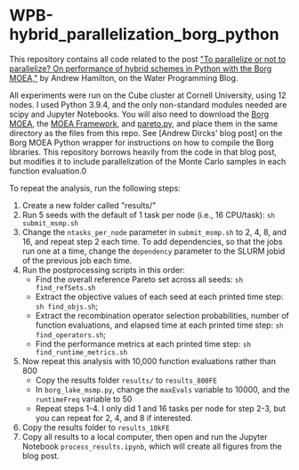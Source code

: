 # WPB-hybrid_parallelization_borg_python

This repository contains all code related to the post ["To parallelize or not to parallelize? On performance of hybrid schemes in Python with the Borg MOEA,"](https://waterprogramming.wordpress.com/2022/03/23/to-parallelize-or-not-to-parallelize-on-performance-of-hybrid-schemes-in-python-with-the-borg-moea/) by Andrew Hamilton, on the Water Programming Blog.

All experiments were run on the Cube cluster at Cornell University, using 12 nodes. I used Python 3.9.4, and the only non-standard modules needed are scipy and Jupyter Notebooks. You will also need to download the [Borg MOEA](http://borgmoea.org/), the [MOEA Framework](http://moeaframework.org/), and [pareto.py](https://github.com/matthewjwoodruff/pareto.py), and place them in the same directory as the files from this repo. See [Andrew Dircks' blog post] on the Borg MOEA Python wrapper for instructions on how to compile the Borg libraries. This repository borrows heavily from the code in that blog post, but modifies it to include parallelization of the Monte Carlo samples in each function evaluation.0

To repeat the analysis, run the following steps:

1. Create a new folder called "results/"
2. Run 5 seeds with the default of 1 task per node (i.e., 16 CPU/task): ```sh submit_msmp.sh```
3. Change the ```ntasks_per_node``` parameter in ```submit_msmp.sh``` to 2, 4, 8, and 16, and repeat step 2 each time. To add dependencies, so that the jobs run one at a time, change the ```dependency``` parameter to the SLURM jobid of the previous job each time.
4. Run the postprocessing scripts in this order: 
    - Find the overall reference Pareto set across all seeds: ```sh find_refSets.sh```
    - Extract the objective values of each seed at each printed time step: ```sh find_objs.sh```; 
    - Extract the recombination operator selection probabilities, number of function evaluations, and elapsed time at each printed time step: ```sh find_operators.sh```; 
    - Find the performance metrics at each printed time step: ```sh find_runtime_metrics.sh```
5. Now repeat this analysis with 10,000 function evaluations rather than 800
    - Copy the results folder ```results/``` to ```results_800FE```
    - In ```borg_lake_msmp.py```, change the ```maxEvals``` variable to 10000, and the ```runtimeFreq``` variable to 50
    - Repeat steps 1-4. I only did 1 and 16 tasks per node for step 2-3, but you can repeat for 2, 4, and 8 if interested.
6. Copy the results folder to ```results_10kFE```
7. Copy all results to a local computer, then open and run the Jupyter Notebook ```process_results.ipynb```, which will create all figures from the blog post.

